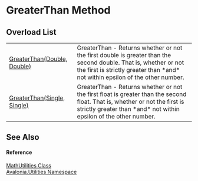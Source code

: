 # GreaterThan Method


## Overload List
<table>
<tr>
<td><a href="M_Avalonia_Utilities_MathUtilities_GreaterThan">GreaterThan(Double, Double)</a></td>
<td>GreaterThan - Returns whether or not the first double is greater than the second double. That is, whether or not the first is strictly greater than *and* not within epsilon of the other number.</td>
</tr>
<tr>
<td><a href="M_Avalonia_Utilities_MathUtilities_GreaterThan_1">GreaterThan(Single, Single)</a></td>
<td>GreaterThan - Returns whether or not the first float is greater than the second float. That is, whether or not the first is strictly greater than *and* not within epsilon of the other number.</td>
</tr>
</table>

## See Also


#### Reference
<a href="T_Avalonia_Utilities_MathUtilities">MathUtilities Class</a>  
<a href="N_Avalonia_Utilities">Avalonia.Utilities Namespace</a>  

